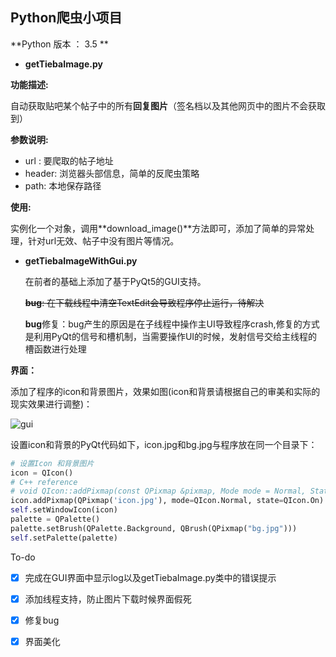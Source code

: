 ## Python爬虫小项目

**Python 版本 ： 3.5 **

- **getTiebaImage.py**

**功能描述:**

自动获取贴吧某个帖子中的所有**回复图片**（签名档以及其他网页中的图片不会获取到）

**参数说明:**

- url : 要爬取的帖子地址
- header: 浏览器头部信息，简单的反爬虫策略
- path: 本地保存路径
  ​

**使用:**

实例化一个对象，调用**download_image()**方法即可，添加了简单的异常处理，针对url无效、帖子中没有图片等情况。

- **getTiebaImageWithGui.py**

  在前者的基础上添加了基于PyQt5的GUI支持。

  ~~**bug**: 在下载线程中清空TextEdit会导致程序停止运行，待解决~~

  **bug**修复：bug产生的原因是在子线程中操作主UI导致程序crash,修复的方式是利用PyQt的信号和槽机制，当需要操作UI的时候，发射信号交给主线程的槽函数进行处理

**界面：**

添加了程序的icon和背景图片，效果如图(icon和背景请根据自己的审美和实际的现实效果进行调整)：

![gui](http://odh8qadsk.bkt.clouddn.com/20161026_225718.png)

设置icon和背景的PyQt代码如下，icon.jpg和bg.jpg与程序放在同一个目录下：

```python
# 设置Icon 和背景图片
icon = QIcon()
# C++ reference
# void QIcon::addPixmap(const QPixmap &pixmap, Mode mode = Normal, State state = Off)
icon.addPixmap(QPixmap('icon.jpg'), mode=QIcon.Normal, state=QIcon.On)
self.setWindowIcon(icon)
palette = QPalette()
palette.setBrush(QPalette.Background, QBrush(QPixmap("bg.jpg")))
self.setPalette(palette)
```

To-do

- [x] 完成在GUI界面中显示log以及getTiebaImage.py类中的错误提示
- [x] 添加线程支持，防止图片下载时候界面假死
- [x] 修复bug
- [x] 界面美化









